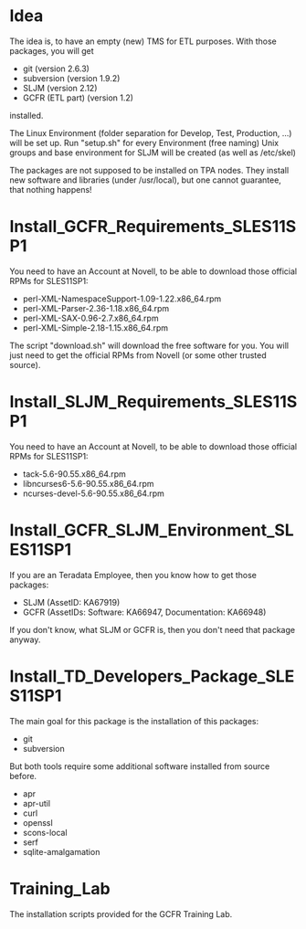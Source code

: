 Idea
====
The idea is, to have an empty (new) TMS for ETL purposes.
With those packages, you will get

* git (version 2.6.3)
* subversion (version 1.9.2)
* SLJM (version 2.12)
* GCFR (ETL part) (version 1.2)

installed.

The Linux Environment (folder separation for Develop, Test, Production, ...)
will be set up. Run "setup.sh" for every Environment (free naming)
Unix groups and base environment for SLJM will be created (as well as /etc/skel)

The packages are not supposed to be installed on TPA nodes.
They install new software and libraries (under /usr/local), but one cannot
guarantee, that nothing happens!

Install_GCFR_Requirements_SLES11SP1
===================================
You need to have an Account at Novell, to be able to download those official RPMs for SLES11SP1:

* perl-XML-NamespaceSupport-1.09-1.22.x86_64.rpm
* perl-XML-Parser-2.36-1.18.x86_64.rpm
* perl-XML-SAX-0.96-2.7.x86_64.rpm
* perl-XML-Simple-2.18-1.15.x86_64.rpm

The script "download.sh" will download the free software for you. You will just need to get the
official RPMs from Novell (or some other trusted source).

Install_SLJM_Requirements_SLES11SP1
===================================
You need to have an Account at Novell, to be able to download those official RPMs for SLES11SP1:

* tack-5.6-90.55.x86_64.rpm
* libncurses6-5.6-90.55.x86_64.rpm
* ncurses-devel-5.6-90.55.x86_64.rpm

Install_GCFR_SLJM_Environment_SLES11SP1
===================================
If you are an Teradata Employee, then you know how to get those packages:

* SLJM (AssetID: KA67919)
* GCFR (AssetIDs: Software: KA66947, Documentation: KA66948)

If you don't know, what SLJM or GCFR is, then you don't need that package anyway.

Install_TD_Developers_Package_SLES11SP1
=======================================
The main goal for this package is the installation of this packages:

* git
* subversion

But both tools require some additional software installed from source before.

* apr
* apr-util
* curl
* openssl
* scons-local
* serf
* sqlite-amalgamation

Training_Lab
============
The installation scripts provided for the GCFR Training Lab.
